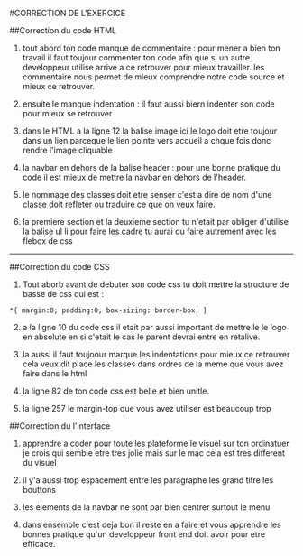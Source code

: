 #CORRECTION DE L'EXERCICE

##Correction du code HTML

1. tout abord ton code manque de commentaire : pour mener a bien ton travail
il faut toujour commenter ton code afin que si un autre developpeur utilise arrive a ce retrouver pour mieux travailler. les commentaire nous permet de mieux comprendre notre code source et mieux ce retrouver.

2. ensuite le manque indentation : il faut aussi biern indenter son code pour mieux se retrouver

3. dans le HTML a la ligne 12 la balise image ici le logo doit etre toujour dans un lien parceque le lien pointe vers accueil a chque fois donc rendre l'image cliquable

4. la navbar en dehors de la balise header : pour une bonne pratique du code il est mieux de mettre la navbar en dehors de l'header.

5. le nommage des classes doit etre senser c'est a dire de nom d'une classe doit refleter ou traduire ce que on veux faire.

6. la premiere section et la deuxieme section tu n'etait par obliger d'utilise la balise ul li pour faire les cadre tu aurai du faire autrement avec les flebox de css


---


##Correction du code CSS

1. Tout aborb avant de debuter son code css tu doit mettre la structure de basse de css qui est :

`*{
    margin:0;
    padding:0;
    box-sizing: border-box;
}`


2. a la ligne 10 du code css il etait par aussi important de mettre le le logo en absolute en si c'etait le cas le parent devrai entre en retalive.

3. la aussi il faut toujoour marque les indentations pour mieux ce retrouver cela veux dit place les classes dans ordres de la meme que vous avez faire dans le html

4. la ligne 82 de ton code css est belle et bien unitle.

5. la ligne 257 le margin-top que vous avez utiliser est beaucoup trop


##Correction du l'interface

1. apprendre a coder pour toute les plateforme le visuel sur ton ordinatuer je crois qui semble etre tres jolie mais sur le mac cela est tres different du visuel

2. il y'a aussi trop espacement entre les paragraphe les grand titre les bouttons

3. les elements de la navbar ne sont par bien centrer surtout le menu

4. dans ensemble c'est deja bon il reste en a faire et vous apprendre les bonnes pratique qu'un developpeur front end doit avoir pour etre efficace.
